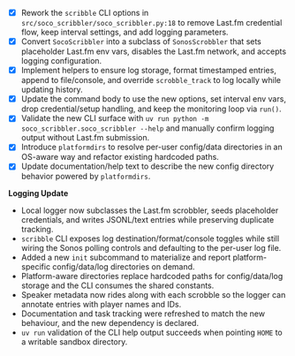 - [x] Rework the `scribble` CLI options in `src/soco_scribbler/soco_scribbler.py:18` to remove Last.fm credential flow, keep interval settings, and add logging parameters.
- [x] Convert `SocoScribbler` into a subclass of `SonosScrobbler` that sets placeholder Last.fm env vars, disables the Last.fm network, and accepts logging configuration.
- [x] Implement helpers to ensure log storage, format timestamped entries, append to file/console, and override `scrobble_track` to log locally while updating history.
- [x] Update the command body to use the new options, set interval env vars, drop credential/setup handling, and keep the monitoring loop via `run()`.
- [x] Validate the new CLI surface with `uv run python -m soco_scribbler.soco_scribbler --help` and manually confirm logging output without Last.fm submission.
- [x] Introduce `platformdirs` to resolve per-user config/data directories in an OS-aware way and refactor existing hardcoded paths.
- [x] Update documentation/help text to describe the new config directory behavior powered by `platformdirs`.

**Logging Update**
- Local logger now subclasses the Last.fm scrobbler, seeds placeholder credentials, and writes JSONL/text entries while preserving duplicate tracking.
- `scribble` CLI exposes log destination/format/console toggles while still wiring the Sonos polling controls and defaulting to the per-user log file.
- Added a new `init` subcommand to materialize and report platform-specific config/data/log directories on demand.
- Platform-aware directories replace hardcoded paths for config/data/log storage and the CLI consumes the shared constants.
- Speaker metadata now rides along with each scrobble so the logger can annotate entries with player names and IDs.
- Documentation and task tracking were refreshed to match the new behaviour, and the new dependency is declared.
- `uv run` validation of the CLI help output succeeds when pointing `HOME` to a writable sandbox directory.
